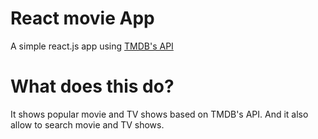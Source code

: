 # React movie App
A simple react.js app using [TMDB's API](https://developers.themoviedb.org/3)

# What does this do?
It shows popular movie and TV shows based on TMDB's API. And it also allow to search movie and TV shows.